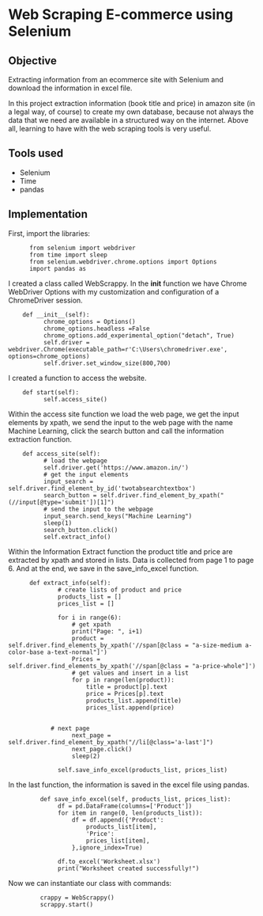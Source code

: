 # Web Scraping E-commerce using Selenium

## Objective

Extracting information from an ecommerce site with Selenium and download the information in excel file.

In this project extraction information (book title and price) in amazon site (in a legal way, of course) to create
my own database, because not always the data that we need are available in a structured way on the internet. Above all,
learning to have with the web scraping tools is very useful.

## Tools used

- Selenium
- Time
- pandas


## Implementation

First, import the libraries:

          from selenium import webdriver
          from time import sleep
          from selenium.webdriver.chrome.options import Options
          import pandas as 
          
  I created a class called WebScrappy. In the __init__ function we have Chrome WebDriver Options with my customization and configuration of a ChromeDriver session.
  
        def __init__(self):
              chrome_options = Options()
              chrome_options.headless =False
              chrome_options.add_experimental_option("detach", True)
              self.driver = webdriver.Chrome(executable_path=r'C:\Users\chromedriver.exe', options=chrome_options)
              self.driver.set_window_size(800,700)
        
I created a function to access the website.
        
        def start(self):
              self.access_site()
  
Within the access site function we load the web page, we get the input elements by xpath, we send the input to the web page with the name Machine Learning, click the search button and call the information extraction function.
 
        def access_site(self):
              # load the webpage
              self.driver.get('https://www.amazon.in/')
              # get the input elements
              input_search = self.driver.find_element_by_id('twotabsearchtextbox')
              search_button = self.driver.find_element_by_xpath("(//input[@type='submit'])[1]")
              # send the input to the webpage
              input_search.send_keys("Machine Learning")
              sleep(1)
              search_button.click()
              self.extract_info()

Within the Information Extract function the product title and price are extracted by xpath and stored in lists. Data is collected from page 1 to page 6. And at the end, we save in the save_info_excel function.

          def extract_info(self):
                  # create lists of product and price
                  products_list = []
                  prices_list = []

                  for i in range(6):
                      # get xpath
                      print("Page: ", i+1)
                      product = self.driver.find_elements_by_xpath('//span[@class = "a-size-medium a-color-base a-text-normal"]')
                      Prices = self.driver.find_elements_by_xpath('//span[@class = "a-price-whole"]')
                      # get values and insert in a list
                      for p in range(len(product)):
                          title = product[p].text
                          price = Prices[p].text
                          products_list.append(title)
                          prices_list.append(price)


                # next page
                      next_page = self.driver.find_element_by_xpath("//li[@class='a-last']")
                      next_page.click()
                      sleep(2)

                  self.save_info_excel(products_list, prices_list)
        
  In the last function, the information is saved in the excel file using pandas.

             def save_info_excel(self, products_list, prices_list):
                  df = pd.DataFrame(columns=['Product'])
                  for item in range(0, len(products_list)):
                      df = df.append({'Product':
                          products_list[item],
                          'Price':
                          prices_list[item],
                      },ignore_index=True)

                  df.to_excel('Worksheet.xlsx')
                  print("Worksheet created successfully!")
        
   Now we can instantiate our class with commands:
   
             crappy = WebScrappy()
             scrappy.start()
